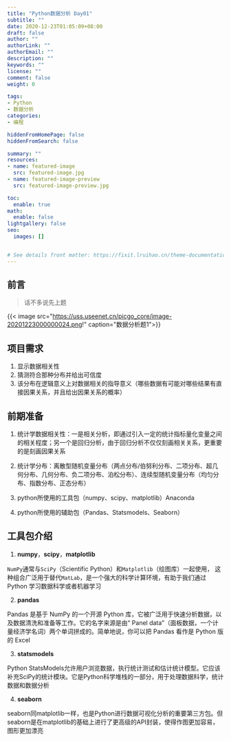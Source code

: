 ```yaml
---
title: "Python数据分析 Day01"
subtitle: ""
date: 2020-12-23T01:05:09+08:00
draft: false
author: ""
authorLink: ""
authorEmail: ""
description: ""
keywords: ""
license: ""
comment: false
weight: 0

tags:
- Python
- 数据分析
categories:
- 编程

hiddenFromHomePage: false
hiddenFromSearch: false

summary: ""
resources:
- name: featured-image
  src: featured-image.jpg
- name: featured-image-preview
  src: featured-image-preview.jpg

toc:
  enable: true
math:
  enable: false
lightgallery: false
seo:
  images: []


# See details front matter: https://fixit.lruihao.cn/theme-documentation-content/#front-matter
---
```


<!--more-->
## 前言

>话不多说先上题
<!-- ![image-20201223000000024](https://uss.useenet.cn/picgo_core/image-20201223000000024.png!) -->
{{< image src="https://uss.useenet.cn/picgo_core/image-20201223000000024.png!" caption="数据分析题1">}}

## 项目需求
1. 显示数据相关性
2. 猜测符合那种分布并给出可信度
3. 该分布在逻辑意义上对数据相关的指导意义（哪些数据有可能对哪些结果有直接因果关系，并且给出因果关系的概率）


## 前期准备

1. 统计学数据相关性：一是相关分析，即通过引入一定的统计指标量化变量之间的相关程度；另一个是回归分析，由于回归分析不仅仅刻画相关关系，更重要的是刻画因果关系
2. 统计学分布：离散型随机变量分布（两点分布/伯努利分布、二项分布、超几何分布、几何分布、负二项分布、泊松分布）、连续型随机变量分布（均匀分布、指数分布、正态分布）

3. python所使用的工具包（numpy、scipy、matplotlib）Anaconda
4. python所使用的辅助包（Pandas、Statsmodels、Seaborn）

## 工具包介绍

1. **numpy**，**scipy**，**matplotlib**

`NumPy`通常与`SciPy`（Scientific Python）和`Matplotlib`（绘图库）一起使用， 这种组合广泛用于替代`MatLab`，是一个强大的科学计算环境，有助于我们通过 Python 学习数据科学或者机器学习


  

2. **pandas**

Pandas 是基于 NumPy 的一个开源 Python 库，它被广泛用于快速分析数据，以及数据清洗和准备等工作。它的名字来源是由“ Panel data”（面板数据，一个计量经济学名词）两个单词拼成的。简单地说，你可以把 Pandas 看作是 Python 版的 Excel


  

3. **statsmodels**


Python StatsModels允许用户浏览数据，执行统计测试和估计统计模型。它应该补充SciPy的统计模块。它是Python科学堆栈的一部分，用于处理数据科学，统计数据和数据分析

  

4. **seaborn**

seaborn同matplotlib一样，也是Python进行数据可视化分析的重要第三方包。但seaborn是在matplotlib的基础上进行了更高级的API封装，使得作图更加容易，图形更加漂亮

  

